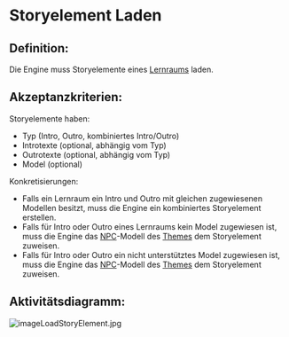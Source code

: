 # Storyelement Laden


## Definition:

Die Engine muss Storyelemente eines [Lernraums](Lernraum-GE.md) laden.


## Akzeptanzkriterien:

Storyelemente haben:

- Typ (Intro, Outro, kombiniertes Intro/Outro)
- Introtexte (optional, abhängig vom Typ)
- Outrotexte (optional, abhängig vom Typ)
- Model (optional)

Konkretisierungen:

- Falls ein Lernraum ein Intro und Outro mit gleichen zugewiesenen Modellen besitzt, muss die Engine ein kombiniertes Storyelement erstellen.
- Falls für Intro oder Outro eines Lernraums kein Model zugewiesen ist, muss die Engine das [NPC](NPC-GE.md)-Modell des [Themes](Theme-GE.md) dem Storyelement zuweisen.
- Falls für Intro oder Outro ein nicht unterstütztes Model zugewiesen ist, muss die Engine das [NPC](NPC-GE.md)-Modell des [Themes](Theme-GE.md) dem Storyelement zuweisen.


## Aktivitätsdiagramm:

![imageLoadStoryElement.jpg](imageEngineLoadStoryElement.jpg)
